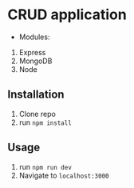 # CRUD application  

- Modules:
1. Express
2. MongoDB
3. Node

## Installation

1. Clone repo
2. run `npm install` 

## Usage 

1. run `npm run dev`
2. Navigate to `localhost:3000`
